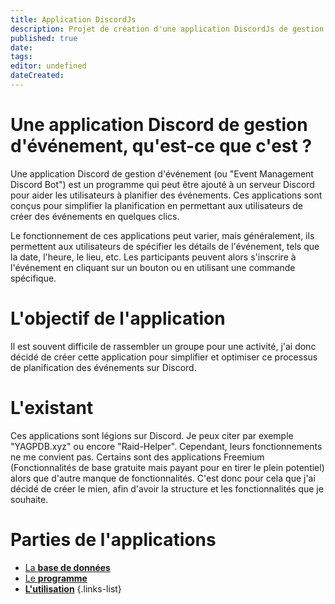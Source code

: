 ```yaml
---
title: Application DiscordJs
description: Projet de création d'une application DiscordJs de gestion d'évènements
published: true
date: 
tags: 
editor: undefined
dateCreated: 
---
```



# Une application Discord de gestion d'événement, qu'est-ce que c'est ?

Une application Discord de gestion d'événement (ou "Event Management Discord Bot") est un programme qui peut être ajouté à un serveur Discord pour aider les utilisateurs à planifier des événements. Ces applications sont conçus pour simplifier la planification en permettant aux utilisateurs de créer des événements en quelques clics.

Le fonctionnement de ces applications peut varier, mais généralement, ils permettent aux utilisateurs de spécifier les détails de l'événement, tels que la date, l'heure, le lieu, etc. Les participants peuvent alors s'inscrire à l'événement en cliquant sur un bouton ou en utilisant une commande spécifique.

# L'objectif de l'application

Il est souvent difficile de rassembler un groupe pour une activité, j'ai donc décidé de créer cette application pour simplifier et optimiser ce processus de planification des événements sur Discord.


# L'existant

Ces applications sont légions sur Discord. Je peux citer par exemple "YAGPDB.xyz" ou encore "Raid-Helper". Cependant, leurs fonctionnements ne me convient pas. Certains sont des applications Freemium (Fonctionnalités de base gratuite mais payant pour en tirer le plein potentiel) alors que d'autre manque de fonctionnalités.
C'est donc pour cela que j'ai décidé de créer le mien, afin d'avoir la structure et les fonctionnalités que je souhaite.


# Parties de l'applications

- [La **base de données**](/personals-projects/discord-app/database)
- [Le **programme**](/personals-projects/discord-app/backend)
- [**L'utilisation**](/personals-projects/discord-app/core)
{.links-list}